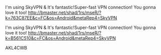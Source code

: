 I'm using SkyVPN & It's fantastic!Super-fast VPN connection! You gonna love it too! http://bmaster.net/shad/1rs/mseR/?k=763C87EE&c=FC&os=Android&metaRep4=SkyVPN




I'm using SkyVPN & It's fantastic!Super-fast VPN connection! You gonna love it too! http://bmaster.net/shad/1rs/mseR/?k=B561C510&c=FC&os=Android&metaRep4=SkyVPN






AKL4CWB

